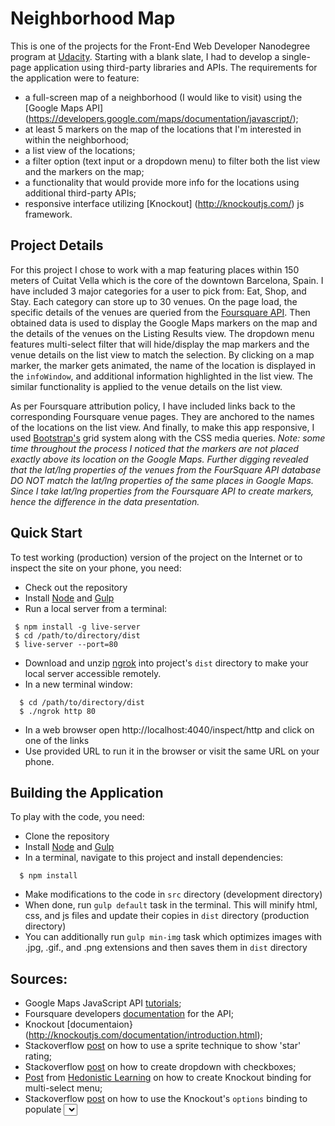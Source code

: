 # Neighborhood Map
This is one of the projects for the Front-End Web Developer Nanodegree program at [Udacity](https://www.udacity.com/course/front-end-web-developer-nanodegree--nd001).
Starting with a blank slate, I had to develop a single-page application using third-party libraries and APIs.
The requirements for the application were to feature:
* a full-screen map of a neighborhood (I would like to visit) using the [Google Maps API] (https://developers.google.com/maps/documentation/javascript/);
* at least 5 markers on the map of the locations that I'm interested in within the neighborhood;
* a list view of the locations;
* a filter option (text input or a dropdown menu) to filter both the list view and the markers on the map;
* a functionality that would provide more info for the locations using additional third-party APIs;
* responsive interface utilizing [Knockout] (http://knockoutjs.com/) js framework.

## Project Details
For this project I chose to work with a map featuring places within 150 meters of Cuitat Vella which is the core of the downtown Barcelona, Spain.
I have included 3 major categories for a user to pick from: Eat, Shop, and Stay. Each category can store up to 30 venues.
On the page load, the specific details of the venues are queried from the [Foursquare API](https://developer.foursquare.com/).
Then obtained data is used to display the Google Maps markers on the map and the details of the venues on the Listing Results view.
The dropdown menu features multi-select filter that will hide/display the map markers and the venue details on the list view to match the selection.
By clicking on a map marker, the marker gets animated, the name of the location is displayed in the ```infoWindow```, and additional information highlighted in the list view.
The similar functionality is applied to the venue details on the list view.

As per Foursquare attribution policy, I have included links back to the corresponding Foursquare venue pages. They are anchored to the names of the locations on the list view.
And finally, to make this app responsive, I used [Bootstrap's](https://getbootstrap.com/) grid system along with the CSS media queries.
*Note: some time throughout the process I noticed that the markers are not placed exactly above its location on the Google Maps. Further digging revealed that the lat/lng properties of the venues from the FourSquare API database DO NOT match the lat/lng properties of the same places in Google Maps.
Since I take lat/lng properties from the Foursquare API to create markers, hence the difference in the data presentation.*

## Quick Start
To test working (production) version of the project on the Internet or to inspect the site on your phone, you need:
* Check out the repository
* Install [Node](https://nodejs.org/en/) and [Gulp](https://gulpjs.com/)
* Run a local server from a terminal:
 ```
  $ npm install -g live-server
  $ cd /path/to/directory/dist
  $ live-server --port=80
  ```
* Download and unzip [ngrok](https://ngrok.com/) into project's ```dist``` directory to make your local server accessible remotely.
* In a new terminal window:
```
  $ cd /path/to/directory/dist
  $ ./ngrok http 80
```
* In a web browser open http://localhost:4040/inspect/http and click on one of the links
* Use provided URL to run it in the browser or visit the same URL on your phone.

## Building the Application
To play with the code, you need:
* Clone the repository
* Install [Node](https://nodejs.org/en/) and [Gulp](https://gulpjs.com/)
* In a terminal, navigate to this project and install dependencies:
```
  $ npm install
```
* Make modifications to the code in ```src``` directory (development directory)
* When done, run ```gulp default``` task in the terminal. This will minify html, css, and js files and update their copies in ```dist``` directory (production directory)
* You can additionally run ```gulp min-img``` task which optimizes images with .jpg, .gif., and .png extensions and then saves them in ```dist``` directory

## Sources:
* Google Maps JavaScript API [tutorials](https://developers.google.com/maps/documentation/javascript/);
* Foursquare developers [documentation](https://developer.foursquare.com/docs) for the API;
* Knockout [documentaion}(http://knockoutjs.com/documentation/introduction.html);
* Stackoverflow [post](https://stackoverflow.com/questions/1987524/turn-a-number-into-star-rating-display-using-jquery-and-css) on how to use a sprite technique to show 'star' rating;
* Stackoverflow [post](https://stackoverflow.com/questions/17714705/how-to-use-checkbox-inside-select-option/29573171) on how to create dropdown with checkboxes;
* [Post](http://www.hedonisticlearning.com/posts/the-mistake-everyone-makes-with-knockoutjs.html) from [Hedonistic Learning](http://www.hedonisticlearning.com/) on how to create Knockout binding for multi-select menu;
* Stackoverflow [post](https://stackoverflow.com/questions/36261662/how-to-use-checkbox-inside-select-options-in-knockout) on how to use the Knockout's ```options``` binding to populate <select> with checked values from drop-down list;